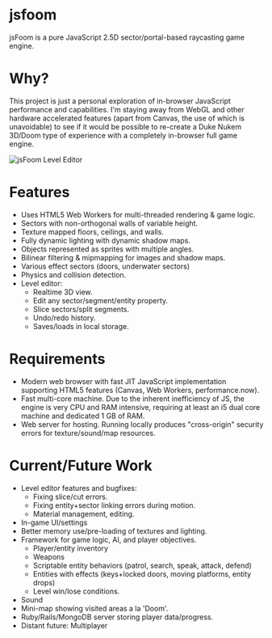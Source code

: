 jsfoom
======

jsFoom is a pure JavaScript 2.5D sector/portal-based raycasting game engine.

# Why?

This project is just a personal exploration of in-browser JavaScript performance and capabilities. I'm staying away from WebGL and other hardware accelerated features (apart from Canvas, the use of which is unavoidable) to see if it would be possible to re-create a Duke Nukem 3D/Doom type of experience with a completely in-browser full game engine.

![jsFoom Level Editor](https://raw.github.com/tlyakhov/jsfoom/master/foom-edit-screen.png)

# Features

* Uses HTML5 Web Workers for multi-threaded rendering & game logic.
* Sectors with non-orthogonal walls of variable height.
* Texture mapped floors, ceilings, and walls.
* Fully dynamic lighting with dynamic shadow maps.
* Objects represented as sprites with multiple angles.
* Bilinear filtering & mipmapping for images and shadow maps.
* Various effect sectors (doors, underwater sectors)
* Physics and collision detection.
* Level editor:
  - Realtime 3D view.
  - Edit any sector/segment/entity property.
  - Slice sectors/split segments.
  - Undo/redo history.
  - Saves/loads in local storage.

# Requirements

* Modern web browser with fast JIT JavaScript implementation supporting HTML5 features (Canvas, Web Workers, performance.now).
* Fast multi-core machine. Due to the inherent inefficiency of JS, the engine is very CPU and RAM intensive, requiring at least an i5 dual core machine and dedicated 1 GB of RAM.
* Web server for hosting. Running locally produces "cross-origin" security errors for texture/sound/map resources.

# Current/Future Work

* Level editor features and bugfixes:
  - Fixing slice/cut errors.
  - Fixing entity+sector linking errors during motion.
  - Material management, editing.
* In-game UI/settings
* Better memory use/pre-loading of textures and lighting.
* Framework for game logic, AI, and player objectives.
  - Player/entity inventory
  - Weapons
  - Scriptable entity behaviors (patrol, search, speak, attack, defend)
  - Entities with effects (keys+locked doors, moving platforms, entity drops)
  - Level win/lose conditions.
* Sound
* Mini-map showing visited areas a la 'Doom'.
* Ruby/Rails/MongoDB server storing player data/progress.
* Distant future: Multiplayer

